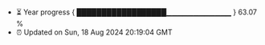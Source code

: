 - ⏳ Year progress { ██████████████████▁▁▁▁▁▁▁▁▁▁▁▁ } 63.07 %
- ⏰ Updated on Sun, 18 Aug 2024 20:19:04 GMT

